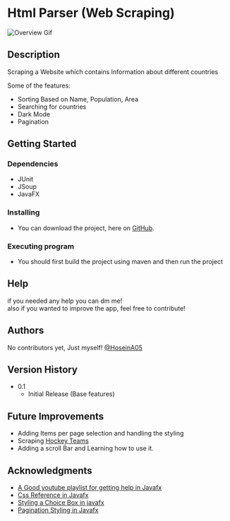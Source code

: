 # Html Parser (Web Scraping)

![Overview Gif](./overview.gif)
## Description

Scraping a Website which contains Information about different countries

Some of the features:
* Sorting Based on Name, Population, Area
* Searching for countries
* Dark Mode
* Pagination


## Getting Started

### Dependencies

* JUnit
* JSoup
* JavaFX

### Installing

* You can download the project, here on [GitHub](https://github.com/HoseinA05/Third-Assignment-Hogwarts).

### Executing program

* You should first build the project using maven and then run the project

## Help

if you needed any help you can dm me!\
also if you wanted to improve the app, feel free to contribute!

## Authors

No contributors yet, Just myself!
[@HoseinA05](https://github.com/HoseinA05)

## Version History

* 0.1
    * Initial Release (Base features)

## Future Improvements

* Adding Items per page selection and handling the styling
* Scraping [Hockey Teams](https://www.scrapethissite.com/pages/forms/)
* Adding a scroll Bar and Learning how to use it.

## Acknowledgments

* [A Good youtube playlist for getting help in Javafx](https://www.youtube.com/playlist?list=PLqIgHNMxMp1rZVMaRS1XpdfUT8MTkGa0C)
* [Css Reference in Javafx](https://openjfx.io/javadoc/17/javafx.graphics/javafx/scene/doc-files/cssref.html)
* [Styling a Choice Box in javafx](https://stackoverflow.com/questions/43530178/style-choicebox-list-with-css-in-javafx)
* [Pagination Styling in Javafx](https://stackoverflow.com/questions/46563798/javafx-pagination-button-sizes-and-style)
